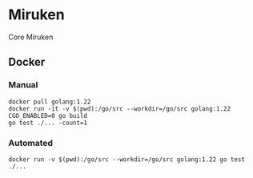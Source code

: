 # Miruken
Core Miruken

## Docker

### Manual 
    docker pull golang:1.22
    docker run -it -v $(pwd):/go/src --workdir=/go/src golang:1.22
    CGO_ENABLED=0 go build
    go test ./... -count=1

### Automated
    docker run -v $(pwd):/go/src --workdir=/go/src golang:1.22 go test ./...
